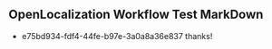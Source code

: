 ## OpenLocalization Workflow Test MarkDown
* e75bd934-fdf4-44fe-b97e-3a0a8a36e837 thanks!

<!--HONumber=Jul16_HO2-->


